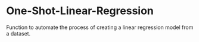 # One-Shot-Linear-Regression
Function to automate the process of creating a linear regression model from a dataset.
